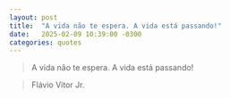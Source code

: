 ```yaml
---
layout: post
title:  "A vida não te espera. A vida está passando!"
date:   2025-02-09 10:39:00 -0300
categories: quotes
---
```


>A vida não te espera. A vida está passando!

>Flávio Vitor Jr.
